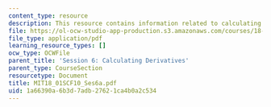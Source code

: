```yaml
---
content_type: resource
description: This resource contains information related to calculating derivatives.
file: https://ol-ocw-studio-app-production.s3.amazonaws.com/courses/18-01sc-single-variable-calculus-fall-2010/1a66390a6b3d7adb27621ca4b0a2c534_MIT18_01SCF10_Ses6a.pdf
file_type: application/pdf
learning_resource_types: []
ocw_type: OCWFile
parent_title: 'Session 6: Calculating Derivatives'
parent_type: CourseSection
resourcetype: Document
title: MIT18_01SCF10_Ses6a.pdf
uid: 1a66390a-6b3d-7adb-2762-1ca4b0a2c534
---
```

